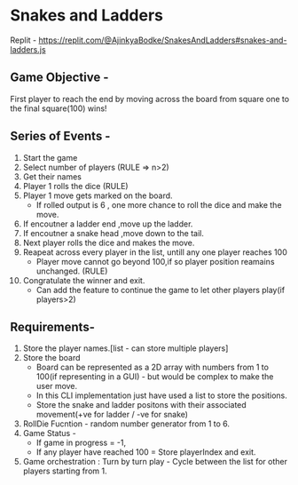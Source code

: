 # Snakes and Ladders

Replit - https://replit.com/@AjinkyaBodke/SnakesAndLadders#snakes-and-ladders.js
## Game Objective -
First player to reach the end by moving across the board from square one to the final square(100) wins!

## Series of Events -
1. Start the game
2. Select number of players (RULE => n>2)
3. Get their names
4. Player 1 rolls the dice  (RULE)
5. Player 1 move gets marked on the board.
    - If rolled output is 6 , one more chance to roll the dice and make the move.
6. If encoutner a ladder end ,move up the ladder.
7. If encoutner a snake head ,move down to the tail.
8. Next player rolls the dice and makes the move.
9. Reapeat across every player in the list, untill any one player reaches 100 
    - Player move cannot go beyond 100,if so player position reamains unchanged. (RULE)
10. Congratulate the winner and exit.
    - Can add the feature to continue the game to let other players play(if players>2) 


## Requirements- 
1. Store the player names.[list - can store multiple players]  
2. Store the board 
    - Board can be represented as a 2D array with numbers from 1 to 100(if representing in a GUI) - but would be complex to make the user move.
    - In this CLI implementation just have used a list to store the positions.
    - Store the snake and ladder positons with their associated movement(+ve for ladder / -ve for snake)
3. RollDie Fucntion - random number generator from 1 to 6.
3. Game Status - 
    - If game in progress = -1,
    - If any player have reached 100 = Store playerIndex and exit.
4. Game orchestration : Turn by turn play - Cycle between the list for other players starting from 1.
